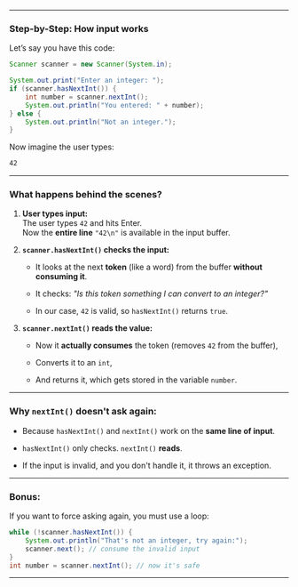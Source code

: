 
---

### **Step-by-Step: How input works**

Let’s say you have this code:

```java
Scanner scanner = new Scanner(System.in);

System.out.print("Enter an integer: ");
if (scanner.hasNextInt()) {
    int number = scanner.nextInt();
    System.out.println("You entered: " + number);
} else {
    System.out.println("Not an integer.");
}
```

Now imagine the user types:

```sh
42
```

---

### **What happens behind the scenes?**

1. **User types input:**  
    The user types `42` and hits Enter.  
    Now the **entire line** `"42\n"` is available in the input buffer.
    
2. **`scanner.hasNextInt()` checks the input:**
    
    - It looks at the next **token** (like a word) from the buffer **without consuming it**.
        
    - It checks: _"Is this token something I can convert to an integer?"_
        
    - In our case, `42` is valid, so `hasNextInt()` returns `true`.
        
3. **`scanner.nextInt()` reads the value:**
    
    - Now it **actually consumes** the token (removes `42` from the buffer),
        
    - Converts it to an `int`,
        
    - And returns it, which gets stored in the variable `number`.
        

---

### **Why `nextInt()` doesn't ask again:**

- Because `hasNextInt()` and `nextInt()` work on the **same line of input**.
    
- `hasNextInt()` only checks. `nextInt()` **reads**.
    
- If the input is invalid, and you don't handle it, it throws an exception.
    

---

### Bonus:

If you want to force asking again, you must use a loop:

```java
while (!scanner.hasNextInt()) {
    System.out.println("That's not an integer, try again:");
    scanner.next(); // consume the invalid input
}
int number = scanner.nextInt(); // now it's safe
```

---

